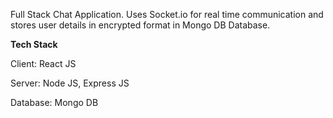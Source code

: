 Full Stack Chat Application. Uses Socket.io for real time communication and stores user details in encrypted format in Mongo DB Database.

**Tech Stack**

Client: React JS

Server: Node JS, Express JS

Database: Mongo DB
